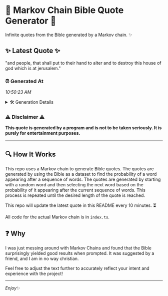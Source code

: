 # 📖 Markov Chain Bible Quote Generator 📖

Infinite quotes from the Bible generated by a Markov chain. ✨

## ✨ Latest Quote ✨
"and people, that shall put to their hand to alter and to destroy this house of god which is at jerusalem."

### ⏰ Generated At
*10:50:23 AM*

<details>
    <summary>🛠️ Generation Details</summary>
    <p>
        <strong>🌱 Seed:</strong> and<br>
        <strong>🔄 Iterations:</strong> 20<br>
        <strong>📜 Context History:</strong><br>[ and ]: people,<br>[ and, people, ]: that<br>[ and, people,, that ]: shall<br>[ and, people,, that, shall ]: put<br>[ and, people,, that, shall, put ]: to<br>[ and, people,, that, shall, put, to ]: their<br>[ people,, that, shall, put, to, their ]: hand<br>[ that, shall, put, to, their, hand ]: to<br>[ shall, put, to, their, hand, to ]: alter<br>[ put, to, their, hand, to, alter ]: and<br>[ to, their, hand, to, alter, and ]: to<br>[ their, hand, to, alter, and, to ]: destroy<br>[ hand, to, alter, and, to, destroy ]: this<br>[ to, alter, and, to, destroy, this ]: house<br>[ alter, and, to, destroy, this, house ]: of<br>[ and, to, destroy, this, house, of ]: god<br>[ to, destroy, this, house, of, god ]: which<br>[ destroy, this, house, of, god, which ]: is<br>[ this, house, of, god, which, is ]: at<br>[ house, of, god, which, is, at ]: jerusalem.<br>
    </p>
</details>

### ⚠️ Disclaimer ⚠️
**This quote is generated by a program and is not to be taken seriously. It is purely for entertainment purposes.**

---

## 🔍 How It Works

This repo uses a Markov chain to generate Bible quotes. The quotes are generated by using the Bible as a dataset to find the probability of a word appearing after a sequence of words. The quotes are generated by starting with a random word and then selecting the next word based on the probability of it appearing after the current sequence of words. This process is repeated until the desired length of the quote is reached.

This repo will update the latest quote in this README every 10 minutes. ⏳

All code for the actual Markov chain is in `index.ts`.

## ❓ Why

I was just messing around with Markov Chains and found that the Bible surprisingly yielded good results when prompted. 
It was suggested by a friend, and I am in no way christian.

Feel free to adjust the text further to accurately reflect your intent and experience with the project!

---

*Enjoy*✨
